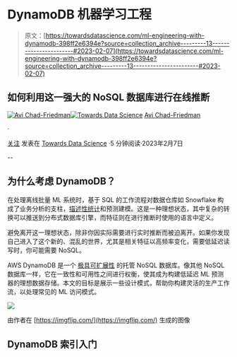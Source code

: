 # DynamoDB 机器学习工程

> 原文：[https://towardsdatascience.com/ml-engineering-with-dynamodb-398ff2e6394e?source=collection_archive---------13-----------------------#2023-02-07](https://towardsdatascience.com/ml-engineering-with-dynamodb-398ff2e6394e?source=collection_archive---------13-----------------------#2023-02-07)

## 如何利用这一强大的 NoSQL 数据库进行在线推断

[](https://medium.com/@achad?source=post_page-----398ff2e6394e--------------------------------)[![Avi Chad-Friedman](../Images/d703a18c3cce123cbeeac789dc597598.png)](https://medium.com/@achad?source=post_page-----398ff2e6394e--------------------------------)[](https://towardsdatascience.com/?source=post_page-----398ff2e6394e--------------------------------)[![Towards Data Science](../Images/a6ff2676ffcc0c7aad8aaf1d79379785.png)](https://towardsdatascience.com/?source=post_page-----398ff2e6394e--------------------------------) [Avi Chad-Friedman](https://medium.com/@achad?source=post_page-----398ff2e6394e--------------------------------)

·

[关注](https://medium.com/m/signin?actionUrl=https%3A%2F%2Fmedium.com%2F_%2Fsubscribe%2Fuser%2F22da9d6fd08a&operation=register&redirect=https%3A%2F%2Ftowardsdatascience.com%2Fml-engineering-with-dynamodb-398ff2e6394e&user=Avi+Chad-Friedman&userId=22da9d6fd08a&source=post_page-22da9d6fd08a----398ff2e6394e---------------------post_header-----------) 发表在 [Towards Data Science](https://towardsdatascience.com/?source=post_page-----398ff2e6394e--------------------------------) ·5 分钟阅读·2023年2月7日[](https://medium.com/m/signin?actionUrl=https%3A%2F%2Fmedium.com%2F_%2Fvote%2Ftowards-data-science%2F398ff2e6394e&operation=register&redirect=https%3A%2F%2Ftowardsdatascience.com%2Fml-engineering-with-dynamodb-398ff2e6394e&user=Avi+Chad-Friedman&userId=22da9d6fd08a&source=-----398ff2e6394e---------------------clap_footer-----------)

--

[](https://medium.com/m/signin?actionUrl=https%3A%2F%2Fmedium.com%2F_%2Fbookmark%2Fp%2F398ff2e6394e&operation=register&redirect=https%3A%2F%2Ftowardsdatascience.com%2Fml-engineering-with-dynamodb-398ff2e6394e&source=-----398ff2e6394e---------------------bookmark_footer-----------)

## 为什么考虑 DynamoDB？

在处理离线批量 ML 系统时，基于 SQL 的工作流程对数据仓库如 Snowflake 构成了业务分析的支柱，[描述性统计](/anomaly-detection-in-sql-2bcd8648f7a8)和预测建模。这是一种理想状态，其中复杂的转换可以推送到分布式数据库引擎，而特征则在进行推断时使用的语言中定义。

避免离开这一理想状态，除非你因实际需要进行实时推断而被迫离开。如果你发现自己进入了这个新的、混乱的世界，尤其是相关特征以高频率变化，需要低延迟读写时，你可能需要 NoSQL。

AWS DynamoDB 是一个 [极具可扩展性](https://www.allthingsdistributed.com/files/amazon-dynamo-sosp2007.pdf) 的托管 NoSQL 数据库。像其他 NoSQL 数据库一样，它在一致性和可用性之间进行权衡，使其成为构建低延迟 ML 预测器的理想数据存储。本文的目标是展示一些设计模式，帮助你构建灵活的生产工作流，以处理常见的 ML 访问模式。

![](../Images/509e98e06ba6dc121d8d2fc4b316fb54.png)

由作者在 [https://imgflip.com/](https://imgflip.com/) 生成的图像

## **DynamoDB 索引入门**
